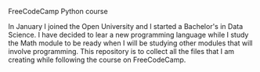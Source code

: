 FreeCodeCamp Python course

In January I joined the Open University and I started a Bachelor's in Data Science. I have decided to lear a new programming language while I study the Math module to be ready when I will be studying other modules that will involve programming. This repository is to collect all the files that I am creating while following the course on FreeCodeCamp.
